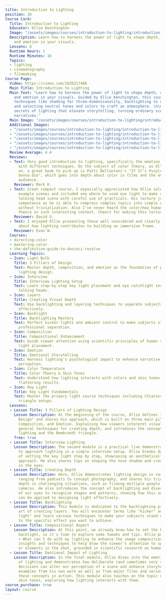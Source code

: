 ```yaml
---
title: Introduction to Lighting
position: 26
Course Card:
  Title: Introduction to Lighting
  Educator: Ollie Kenchington
  Image: "/assets/images/courses/introduction-to-lighting/introduction-to-lighting.jpg"
  Description: Learn how to harness the power of light to shape depth, composition,
    and emotion in your visuals.
  Lessons: 6
  Runtime Hours: 1
  Runtime Minutes: 16
  Topics:
  - lighting
  - cinematography
  - filmmaking
Course Page:
  Video: https://vimeo.com/1038217406
  Main Title: Introduction to Lighting
  Main Text: "Learn how to harness the power of light to shape depth, composition,
    and emotion in your visuals. Guided by Ollie Kenchington, this course dives into
    techniques like shading for three-dimensionality, backlighting to define features,
    and selecting neutral tones and colors to craft an atmosphere. \n\nUncover the
    secrets of lighting that elevate storytelling, turning ordinary scenes into compelling
    narratives."
  Main Image: "/assets/images/courses/introduction-to-lighting/introduction-to-lighting-1.jpg"
  Additional Images:
  - "/assets/images/courses/introduction-to-lighting/introduction-to-lighting-2.jpg"
  - "/assets/images/courses/introduction-to-lighting/introduction-to-lighting-3.jpg"
  - "/assets/images/courses/introduction-to-lighting/introduction-to-lighting-4.jpg"
  - "/assets/images/courses/introduction-to-lighting/introduction-to-lighting-5.jpg"
  - "/assets/images/courses/introduction-to-lighting/introduction-to-lighting-6.jpg"
  Review Average: 4.4
  Reviews:
  - Text: Very good introduction to lighting, specifically the emotion you can achieve
      with different techniques. On the subject of color theory, as Ollie touched
      on, a great book to pick up is Patti Bellantoni's "If It's Purple, Someone's
      Gonna Die", which goes into depth about color in films and the emotion on the
      audience.
    Reviewer: Mark K.
  - Text: Great compact course, I especially appreciated how Ollie selected non-complex
      example scenes and included one where he used one light to make a good corporate
      talking head scene with careful use of practicals. His lecture just screams
      competence as he is able to compress complex topics into simple explanation
      without trivialization. Also I've never heard the color/how human eye works
      theory in such interesting context. Cheers for making this lecture
    Reviewer: David U.
  - Text: I enjoyed Ollie presenting these well considered and clearly explained ideas
      about how lighting contributes to building an immersive frame.
    Reviewer: Evan W.
  Courses:
  - directing-color
  - mastering-color
  - the-definitive-guide-to-davinci-resolve
  Learning Topics:
  - Icon: Light Bulb
    Title: 3 Pillars of Design
    Text: Master depth, composition, and emotion as the foundation of professional
      lighting design.
  - Icon: Interview
    Title: Interview Lighting Setup
    Text: Learn step-by-step key light placement and eye catchlight techniques for
      talking heads.
  - Icon: Layers
    Title: Creating Visual Depth
    Text: Use backlighting and layering techniques to separate subjects from backgrounds
      effectively.
  - Icon: Backlight
    Title: Backlighting Mastery
    Text: Perfect kicker lights and ambient control to make subjects stand out with
      professional separation.
  - Icon: Composition
    Title: Compositional Enhancement
    Text: Guide viewer attention using scientific principles of human vision and strategic
      light placement.
  - Icon: Emotion
    Title: Emotional Storytelling
    Text: Harness lighting's psychological impact to enhance narrative and character
      perception.
  - Icon: Color Temperature
    Title: Color Theory & Skin Tones
    Text: Understand how lighting interacts with colors and skin tones to create natural,
      flattering results.
  - Icon: Key Light
    Title: Key Light Fundamentals
    Text: Master the primary light source techniques including Chiaroscuro and Rembrandt
      triangle setups.
  Lessons:
  - Lesson Title: 3 Pillars of Lighting Design
    Lesson Description: At the beginning of the course, Ollie defines the term "Lighting
      Design" and shares his approach, which is built on three main pillars - Depth,
      Composition, and Emotion. Explaining how viewers interpret visual cues, he demonstrates
      general techniques for creating depth, and introduces the concepts of Chiaroscuro
      lighting and the Rembrandt triangle.
    free: true
  - Lesson Title: Interview Lighting
    Lesson Description: The second module is a practical live demonstration of how
      to approach lighting in a simple interview setup. Ollie breaks down the process
      of setting the key light step by step, showcasing an aesthetically pleasing
      approach. He also shares tips on shaping the nose shadow and creating a catchlight
      in the eyes.
  - Lesson Title: Creating Depth
    Lesson Description: Here, Ollie demonstrates lighting design in various scenarios,
      ranging from podcasts to concept photography, and shares his tricks for creating
      depth in challenging situations, such as filming multiple people with multiple
      cameras. He also introduces the concept of backlighting and dives into the ability
      of our eyes to recognize shapes and patterns, showing how this understanding
      can be applied to designing light effectively.
  - Lesson Title: Backlighting
    Lesson Description: This module is dedicated to the backlighting process and the
      art of creating layers. You will encounter terms like "kicker" and "ambient
      light" and learn various techniques to make your subjects stand out, tailored
      to the specific effect you want to achieve.
  - Lesson Title: Compositional Aspect
    Lesson Description: At this point, we already know how to set the key, fill, and
      backlight, so it's time to explore some tweaks and tips. Ollie poses the question
      - What can I do with my lighting to enhance the image composition? He then shares
      insights and techniques to help draw the viewer's attention to specific areas
      or elements in the shot, grounded in scientific research on human vision.
  - Lesson Title: Emotional Impact of Lighting
    Lesson Description: In the final module, Ollie dives into the emotional aspect
      of lighting and demonstrates how deliberate (and sometimes very subtle) lighting
      decisions can alter our perception of a scene and enhance storytelling. Using
      examples from his own work as well as from major films and series, he illustrates
      these concepts in action. This module also touches on the topic of colors and
      skin tones, exploring how lighting interacts with them.
course_purchase: true
layout: course
---
```


